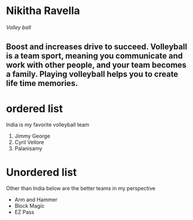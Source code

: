 # Nikitha Ravella
###### Volley ball
Boost and increases drive to succeed.
Volleyball is a team sport, meaning you **communicate** and work with other people, and your team becomes a family.
Playing volleyball helps you to create life time **memories**.
---- 
# ordered list
India is my favorite volleyball team
1. Jimmy George 
2. Cyril Vellore 
3. Palanisamy
# Unordered list
Other than India below are the better teams in my perspective
- Arm and Hammer
- Block Magic
- EZ Pass
 